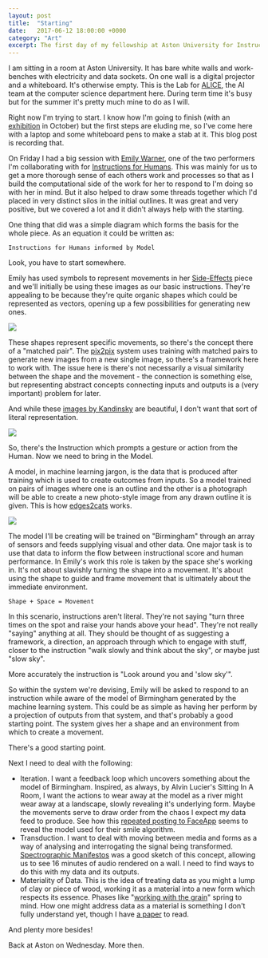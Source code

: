 ```yaml
---
layout: post
title:  "Starting"
date:   2017-06-12 18:00:00 +0000
category: "Art"
excerpt: The first day of my fellowship at Aston University for Instructions for Humans.
---
```

I am sitting in a room at Aston University. It has bare white walls and work-benches with electricity and data sockets. On one wall is a digital projector and a whiteboard. It's otherwise empty. This is the Lab for [ALICE](https://alice.aston.ac.uk), the AI team at the computer science department here. During term time it's busy but for the summer it's pretty much mine to do as I will. 

Right now I'm trying to start. I know how I'm going to finish (with an [exhibition](http://art.peteashton.com/instructions-for-humans/) in October) but the first steps are eluding me, so I've come here with a laptop and some whiteboard pens to make a stab at it. This blog post is recording that. 

On Friday I had a big session with [Emily Warner](https://emily-warner.com), one of the two performers I'm collaborating with for [Instructions for Humans](http://art.peteashton.com/instructions-for-humans/). This was mainly for us to get a more thorough sense of each others work and processes so that as I build the computational side of the work for her to respond to I'm doing so with her in mind. But it also helped to draw some threads together which I'd placed in very distinct silos in the initial outlines. It was great and very positive, but we covered a lot and it didn't always help with the starting. 

One thing that did was a simple diagram which forms the basis for the whole piece. As an equation it could be written as:

```
Instructions for Humans informed by Model
```

Look, you have to start somewhere. 

Emily has used symbols to represent movements in her [Side-Effects](https://emily-warner.com/2016/09/02/side-effects/) piece and we'll initially be using these images as our basic instructions. They're appealing to be because they're quite organic shapes which could be represented as vectors, opening up a few possibilities for generating new ones. 

![](http://blog.peteashton.com/images/emily_side-effects.jpg)

These shapes represent specific movements, so there's the concept there of a "matched pair". The [pix2pix](https://github.com/phillipi/pix2pix) system uses training with matched pairs to generate new images from a new single image, so there's a framework here to work with. The issue here is there's not necessarily a visual similarity between the shape and the movement - the connection is something else, but representing abstract concepts connecting inputs and outputs is a (very important) problem for later. 

And while these [images by Kandinsky](https://peteashton.tumblr.com/post/161736618367/wassily-kandinsky-dance-curves-on-the-dances-of) are beautiful, I don't want that sort of literal representation. 

![](http://blog.peteashton.com/images/kandinskydancecurves.jpg)

So, there's the Instruction which prompts a gesture or action from the Human. Now we need to bring in the Model.

A model, in machine learning jargon, is the data that is produced after training which is used to create outcomes from inputs. So a model trained on pairs of images where one is an outline and the other is a photograph will be able to create a new photo-style image from any drawn outline it is given. This is how [edges2cats](https://affinelayer.com/pixsrv/) works. 

![](http://blog.peteashton.com/images/edges2cat.jpg)

The model I'll be creating will be trained on "Birmingham" through an array of sensors and feeds supplying visual and other data. One major task is to use that data to inform the flow between instructional score and human performance. In Emily's work this role is taken by the space she's working in. It's not about slavishly turning the shape into a movement. It's about using the shape to guide and frame movement that is ultimately about the immediate environment. 

```
Shape + Space = Movement
```

In this scenario, instructions aren't literal. They're not saying "turn three times on the spot and raise your hands above your head". They're not really "saying" anything at all. They should be thought of as suggesting a framework, a direction, an approach through which to engage with stuff, closer to the instruction "walk slowly and think about the sky", or maybe just "slow sky".

More accurately the instruction is "Look around you and 'slow sky'".

So within the system we're devising, Emily will be asked to respond to an instruction while aware of the model of Birmingham generated by the machine learning system. This could be as simple as having her perform by a projection of outputs from that system, and that's probably a good starting point. The system gives her a shape and an environment from which to create a movement. 

There's a good starting point. 

Next I need to deal with the following:

- Iteration. I want a feedback loop which uncovers something about the model of Birmingham. Inspired, as always, by Alvin Lucier's Sitting In A Room, I want the actions to wear away at the model as a river might wear away at a landscape, slowly revealing it's underlying form. Maybe the movements serve to draw order from the chaos I expect my data feed to produce. See how this [repeated posting to FaceApp](https://vimeo.com/221287126) seems to reveal the model used for their smile algorithm.  
- Transduction. I want to deal with moving between media and forms as a way of analysing and interrogating the signal being transformed. [Spectrographic Manifestos](https://vimeo.com/220128563) was a good sketch of this concept, allowing us to see 16 minutes of audio rendered on a wall. I need to find ways to do this with my data and its outputs. 
- Materiality of Data. This is the idea of treating data as you might a lump of clay or piece of wood, working it as a material into a new form which respects its essence. Phases like "[working with the grain](https://en.wikipedia.org/wiki/Plane_(tool)#Use)" spring to mind. How one might address data as a material is something I don't fully understand yet, though I have [a paper](http://www.mitpressjournals.org/doi/pdf/10.1162/LEON_a_01414) to read. 

And plenty more besides! 

Back at Aston on Wednesday. More then. 

